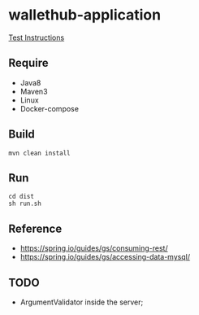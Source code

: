 # wallethub-application

[Test Instructions](Java_MySQL_Test_Instructions.md)


Require
-------
- Java8
- Maven3
- Linux
- Docker-compose


Build
-----
```
mvn clean install
```


Run
---
```
cd dist
sh run.sh
```

Reference
---
- https://spring.io/guides/gs/consuming-rest/
- https://spring.io/guides/gs/accessing-data-mysql/


TODO
---
- ArgumentValidator inside the server;